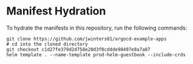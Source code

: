 # Manifest Hydration

To hydrate the manifests in this repository, run the following commands:

```shell
git clone https://github.com/jwinters01/argocd-example-apps
# cd into the cloned directory
git checkout c1d27fe379d2d758e20d3f0cddde98497e8a7a87
helm template . --name-template prod-helm-guestbook --include-crds
```
